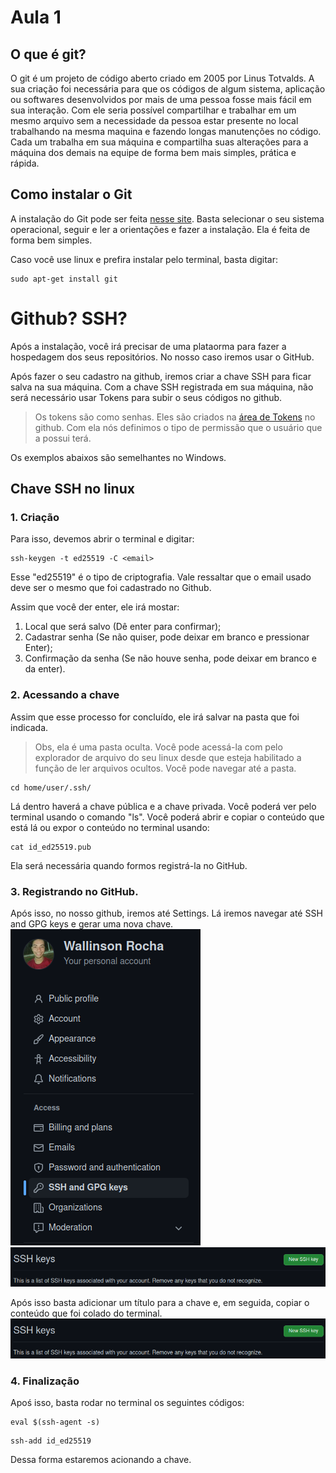 # Aula 1

## O que é git?
O git é um projeto de código aberto criado em 2005 por Linus Totvalds. A sua criação foi necessária para que os códigos de algum sistema, aplicação ou softwares desenvolvidos por mais de uma pessoa fosse mais fácil em sua interação. Com ele seria possível compartilhar e trabalhar em um mesmo arquivo sem a necessidade da pessoa estar presente no local trabalhando na mesma maquina e fazendo longas manutenções no código. Cada um trabalha em sua máquina e compartilha suas alterações para a máquina dos demais na equipe de forma bem mais simples, prática e rápida.

## Como instalar o Git
A instalação do Git pode ser feita [nesse site](https://git-scm.com/downloads). Basta selecionar o seu sistema operacional, seguir e ler a orientações e fazer a instalação. Ela é feita de forma bem simples.

Caso você use linux e prefira instalar pelo terminal, basta digitar:
```
sudo apt-get install git
```

# Github? SSH?
Após a instalação, você irá precisar de uma plataorma para fazer a hospedagem dos seus repositórios. No nosso caso iremos usar o GitHub.

Após fazer o seu cadastro na github, iremos criar a chave SSH para ficar salva na sua máquina. Com a chave SSH registrada em sua máquina, não será necessário usar Tokens para subir o seus códigos no github.
> Os tokens são como senhas. Eles são criados na [área de Tokens](https://github.com/settings/tokens) no github. Com ela nós definimos o tipo de permissão que o usuário que a possui terá.

Os exemplos abaixos são semelhantes no Windows.

## Chave SSH no linux

### 1. Criação
Para isso, devemos abrir o terminal e digitar:
```
ssh-keygen -t ed25519 -C <email>
```
Esse "ed25519" é o tipo de criptografia. Vale ressaltar que o email usado deve ser o mesmo que foi cadastrado no Github.

Assim que você der enter, ele irá mostar:
1. Local que será salvo (Dê enter para confirmar);
2. Cadastrar senha (Se não quiser, pode deixar em branco e pressionar Enter);
3. Confirmação da senha (Se não houve senha, pode deixar em branco e da enter).

### 2. Acessando a chave

Assim que esse processo for concluído, ele irá salvar na pasta que foi indicada.
> Obs, ela é uma pasta oculta. Você pode acessá-la com pelo explorador de arquivo do seu linux desde que esteja habilitado a função de ler arquivos ocultos.
Você pode navegar até a pasta.
```
cd home/user/.ssh/
```

Lá dentro haverá a chave pública e a chave privada. Você poderá ver pelo terminal usando o comando "ls".
Você poderá abrir e copiar o conteúdo que está lá ou expor o conteúdo no terminal usando:
```
cat id_ed25519.pub
```
Ela será necessária quando formos registrá-la no GitHub.

### 3. Registrando no GitHub.
Após isso, no nosso github, iremos até Settings. Lá iremos navegar até SSH and GPG keys e gerar uma nova chave.
![Demonstração de onde está a parte de SSH](./Fotos/ssh.png)
![Área para adicionar a nova chave](./Fotos/ssh2.png)

Após isso basta adicionar um título para a chave e, em seguida, copiar o conteúdo que foi colado do terminal.
![Área de título e área para o conteúdo criptografado](./Fotos/ssh2.png)

### 4. Finalização
Apoś isso, basta rodar no terminal os seguintes códigos:
```
eval $(ssh-agent -s)
```
```
ssh-add id_ed25519
```

Dessa forma estaremos acionando a chave.